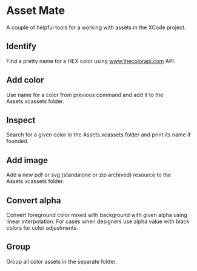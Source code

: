 # Asset Mate

A couple of helpful tools for a working with assets in the XCode project.

## Identify

Find a pretty name for a HEX color using www.thecolorapi.com API.

## Add color

Use name for a color from previous command and add it to the Assets.xcassets folder.

## Inspect

Search for a given color in the Assets.xcassets folder and print its name if founded.

## Add image

Add a new pdf or svg (standalone or zip archived) resource to the Assets.xcassets folder.

## Convert alpha

Convert foreground color mixed with background with given alpha using linear interpolation.
For cases when designers use alpha value with black colors for color adjustments.

## Group

Group all color assets in the separate folder.

